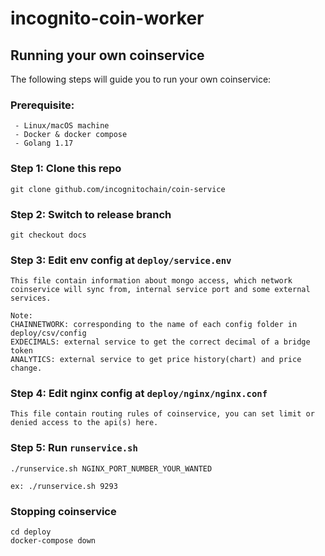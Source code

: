 # incognito-coin-worker


## Running your own coinservice

The following steps will guide you to run your own coinservice:

### Prerequisite:
```
 - Linux/macOS machine
 - Docker & docker compose
 - Golang 1.17
```

### Step 1: Clone this repo
```
git clone github.com/incognitochain/coin-service
```
### Step 2: Switch to release branch
```
git checkout docs
```
### Step 3: Edit env config at `deploy/service.env`
```
This file contain information about mongo access, which network coinservice will sync from, internal service port and some external services.

Note:
CHAINNETWORK: corresponding to the name of each config folder in deploy/csv/config
EXDECIMALS: external service to get the correct decimal of a bridge token
ANALYTICS: external service to get price history(chart) and price change. 
```
### Step 4: Edit nginx config at `deploy/nginx/nginx.conf`
```
This file contain routing rules of coinservice, you can set limit or denied access to the api(s) here.
```
### Step 5: Run `runservice.sh`
```
./runservice.sh NGINX_PORT_NUMBER_YOUR_WANTED

ex: ./runservice.sh 9293
```

### Stopping coinservice
```
cd deploy
docker-compose down
```